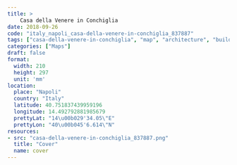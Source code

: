 ```yaml
---
title: > 
    Casa della Venere in Conchiglia
date: 2018-09-26
code: "italy_napoli_casa-della-venere-in-conchiglia_837887"
tags: ["casa-della-venere-in-conchiglia", "map", "architecture", "buildings", "Napoli", "Italy"]
categories: ["Maps"]
draft: false
format:
  width: 210
  height: 297
  unit: 'mm'
location:
  place: "Napoli"
  country: "Italy"
  latitude: 40.751837439959196
  longitude: 14.492792881985679
  prettyLat: "14\u00b029'34.05\"E"
  prettyLon: "40\u00b045'6.614\"N"
resources:
- src: "casa-della-venere-in-conchiglia_837887.png"
  title: "Cover"
  name: cover
---
```


